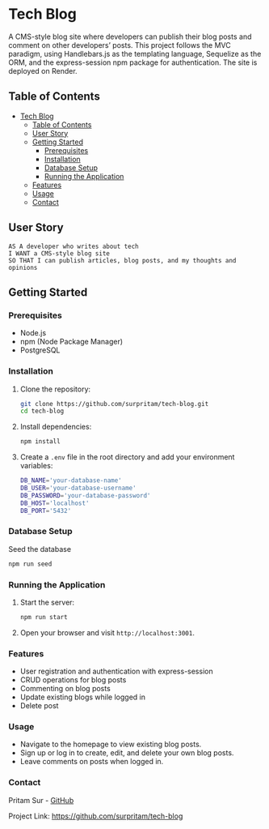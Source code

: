 # Tech Blog

A CMS-style blog site where developers can publish their blog posts and comment on other developers’ posts. This project follows the MVC paradigm, using Handlebars.js as the templating language, Sequelize as the ORM, and the express-session npm package for authentication. The site is deployed on Render.

## Table of Contents

- [Tech Blog](#tech-blog)
  - [Table of Contents](#table-of-contents)
  - [User Story](#user-story)
  - [Getting Started](#getting-started)
    - [Prerequisites](#prerequisites)
    - [Installation](#installation)
    - [Database Setup](#database-setup)
    - [Running the Application](#running-the-application)
  - [Features](#features)
  - [Usage](#usage)
  - [Contact](#contact)

## User Story
```
AS A developer who writes about tech
I WANT a CMS-style blog site
SO THAT I can publish articles, blog posts, and my thoughts and opinions
```

## Getting Started

### Prerequisites

- Node.js
- npm (Node Package Manager)
- PostgreSQL

### Installation

1. Clone the repository:
   ```sh
   git clone https://github.com/surpritam/tech-blog.git
   cd tech-blog
   ```
2. Install dependencies:
   ```sh
   npm install
   ```
3. Create a `.env` file in the root directory and add your environment variables:
   ```sh
   DB_NAME='your-database-name'
   DB_USER='your-database-username'
   DB_PASSWORD='your-database-password'
   DB_HOST='localhost'
   DB_PORT='5432'
   ```
### Database Setup
   Seed the database
   ```sh
   npm run seed
   ```

### Running the Application
1. Start the server:
   ```sh
   npm run start
   ```
2. Open your browser and visit `http://localhost:3001`.

### Features

   * User registration and authentication with express-session
   * CRUD operations for blog posts
   * Commenting on blog posts
   * Update existing blogs while logged in
   * Delete post

### Usage

   * Navigate to the homepage to view existing blog posts.
   * Sign up or log in to create, edit, and delete your own blog posts.
   * Leave comments on posts when logged in.

### Contact

Pritam Sur - [GitHub](https://github.com/surpritam)

Project Link: https://github.com/surpritam/tech-blog 

